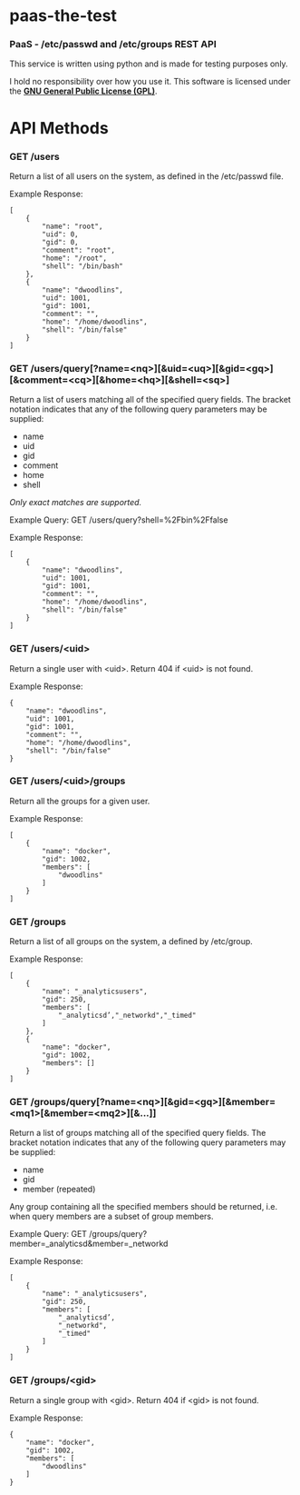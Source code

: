 # paas-the-test
### PaaS - /etc/passwd and /etc/groups REST API

This service is written using python and is made for testing purposes only.

I hold no responsibility over how you use it. This software is licensed under the __[GNU General Public License (GPL)](https://www.gnu.org/licenses/gpl-3.0.en.html)__.

# API Methods
### GET /users

Return a list of all users on the system, as defined in the /etc/passwd file.

Example Response:

    [
        {
            "name": "root",
            "uid": 0,
            "gid": 0,
            "comment": "root",
            "home": "/root",
            "shell": "/bin/bash"
        },
        {
            "name": "dwoodlins",
            "uid": 1001,
            "gid": 1001,
            "comment": "",
            "home": "/home/dwoodlins",
            "shell": "/bin/false"
        }
    ]

### GET /users/query[?name=&lt;nq>][&uid=&lt;uq>][&gid=&lt;gq>][&comment=&lt;cq>][&home=&lt;hq>][&shell=&lt;sq>]

Return a list of users matching all of the specified query fields. The bracket notation indicates that any of the following query parameters may be supplied:

+ name
+ uid
+ gid
+ comment
+ home
+ shell

*Only exact matches are supported.*

Example Query: GET /users/query?shell=%2Fbin%2Ffalse

Example Response:

    [
        {
            "name": "dwoodlins",
            "uid": 1001,
            "gid": 1001,
            "comment": "",
            "home": "/home/dwoodlins",
            "shell": "/bin/false"
        }
    ]

### GET /users/&lt;uid>

Return a single user with &lt;uid>. Return 404 if &lt;uid> is not found.

Example Response:

    {
        "name": "dwoodlins",
        "uid": 1001,
        "gid": 1001,
        "comment": "",
        "home": "/home/dwoodlins",
        "shell": "/bin/false"
    }

### GET /users/&lt;uid>/groups

Return all the groups for a given user.

Example Response:

    [
        {
            "name": "docker",
            "gid": 1002,
            "members": [
                "dwoodlins"
            ]
        }
    ]

### GET /groups

Return a list of all groups on the system, a defined by /etc/group.

Example Response:

    [
        {
            "name": "_analyticsusers",
            "gid": 250,
            "members": [
                "_analyticsd’,"_networkd","_timed"
            ]
        },
        {
            "name": "docker", 
            "gid": 1002, 
            "members": []
        }
    ]

### GET /groups/query[?name=&lt;nq>][&gid=&lt;gq>][&member=&lt;mq1>[&member=&lt;mq2>][&...]]

Return a list of groups matching all of the specified query fields. The bracket notation indicates that any of the following query parameters may be supplied:

+ name
+ gid
+ member (repeated)

Any group containing all the specified members should be returned, i.e. when query members are a subset of group members.

Example Query: GET /groups/query?member=_analyticsd&member=_networkd

Example Response:

    [
        {
            "name": "_analyticsusers",
            "gid": 250,
            "members": [
                "_analyticsd’,
                "_networkd",
                "_timed"
            ]
        }
    ]

### GET /groups/&lt;gid>

Return a single group with &lt;gid>. Return 404 if &lt;gid> is not found.

Example Response:

    {
        "name": "docker",
        "gid": 1002,
        "members": [
            "dwoodlins"
        ]
    }